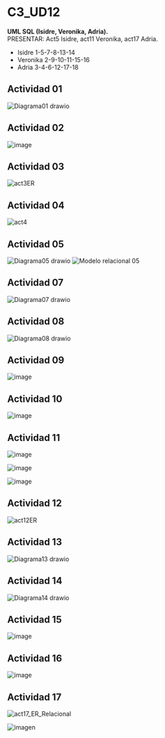 # C3_UD12
<b> UML SQL (Isidre, Veronika, Adria).</b>
<br>PRESENTAR: Act5 Isidre, act11 Veronika, act17 Adria.<br>

<ul>
  <li>Isidre 1-5-7-8-13-14</li>

  <li>Veronika 2-9-10-11-15-16</li>

<li>Adria 3-4-6-12-17-18</li>
</ul>

<h2>Actividad 01</h2>

![Diagrama01 drawio](https://user-images.githubusercontent.com/103040138/164738478-f534f515-fe1d-4d75-a714-33c87685bc6b.png)


<h2>Actividad 02</h2>


![image](https://user-images.githubusercontent.com/89861246/164476583-267b542a-8a59-4369-81ed-cfd957a7b3a3.png)

<h2>Actividad 03</h2>

![act3ER](https://user-images.githubusercontent.com/9555509/165127371-b4d1584f-beee-4932-ae7b-fde6ca8413db.png)


<h2>Actividad 04</h2>

![act4](https://user-images.githubusercontent.com/9555509/165128522-c6583458-c445-424e-93c0-4b7a4b4ffd8a.png)


<h2>Actividad 05</h2>

![Diagrama05 drawio](https://user-images.githubusercontent.com/103040138/164732282-ad0e928c-e93d-4505-94bb-16e47ddd59d9.png)
![Modelo relacional 05](https://user-images.githubusercontent.com/103040138/164732457-95a436a8-60e2-4b73-88d8-1b47a31d66d1.png)



<h2>Actividad 07</h2>

![Diagrama07 drawio](https://user-images.githubusercontent.com/103040138/164524015-8afa152d-6509-42a0-adba-994ef89f1216.png)


<h2>Actividad 08</h2>

![Diagrama08 drawio](https://user-images.githubusercontent.com/103040138/164524186-7c5a32e3-3085-43f6-9bcb-1ca80d827bc0.png)



<h2>Actividad 09</h2>

![image](https://user-images.githubusercontent.com/89861246/164498722-4c9cea79-a277-4496-9f53-16db77946103.png)


<h2>Actividad 10</h2>

![image](https://user-images.githubusercontent.com/89861246/164675957-d0607854-3b51-4b66-b4a6-4b48b639fd48.png)



<h2>Actividad 11</h2>

![image](https://user-images.githubusercontent.com/89861246/164462794-1079c236-2d50-401c-ae21-c5910af58910.png)

![image](https://user-images.githubusercontent.com/89861246/164726071-2bd16a4d-e50e-40ff-a5e7-6d9ef42dafa3.png)

![image](https://user-images.githubusercontent.com/89861246/165072728-397ff289-4138-4cd0-91a2-9931f5451b72.png)



<h2>Actividad 12</h2>

![act12ER](https://user-images.githubusercontent.com/9555509/165132520-c56bba83-6f8a-4110-ac93-31e3db4dc05a.png)


<h2>Actividad 13</h2>

![Diagrama13 drawio](https://user-images.githubusercontent.com/103040138/164524368-0aaeead7-1c09-47d7-b1ea-3ca2e8e6014a.png)


<h2>Actividad 14</h2>

![Diagrama14 drawio](https://user-images.githubusercontent.com/103040138/164524526-386d1f80-803d-4292-a7de-b1eceb52cda7.png)


<h2>Actividad 15</h2>

![image](https://user-images.githubusercontent.com/89861246/164538327-f0bb3a7b-d1e9-4f78-a52f-324a2ada2fae.png)



<h2>Actividad 16</h2>

![image](https://user-images.githubusercontent.com/89861246/164558697-0e90648d-40a4-4aab-ba05-944a7e72d549.png)



<h2>Actividad 17 </h2>

![act17_ER_Relacional](https://user-images.githubusercontent.com/9555509/165133077-004db2b8-e123-4b20-9f10-ddd4813d3a7a.png)

![imagen](https://user-images.githubusercontent.com/9555509/165073617-160a16f8-2c6b-4916-b374-987b283366c4.png)



